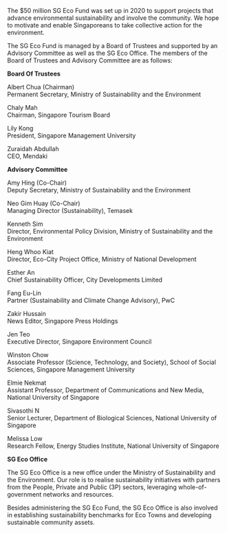 <!-- ---
title: About SG Eco Fund
permalink: /about/
--- -->

The $50 million SG Eco Fund was set up in 2020 to support projects that advance environmental sustainability and involve the community. We hope to motivate and enable Singaporeans to take collective action for the environment.

The SG Eco Fund is managed by a Board of Trustees and supported by an Advisory Committee as well as the SG Eco Office. The members of the Board of Trustees and Advisory Committee are as follows:

**Board Of Trustees**

Albert Chua (Chairman)  
Permanent Secretary, Ministry of Sustainability and the Environment

Chaly Mah  
Chairman, Singapore Tourism Board

Lily Kong  
President, Singapore Management University

Zuraidah Abdullah  
CEO, Mendaki


**Advisory Committee**

Amy Hing (Co-Chair)  
Deputy Secretary, Ministry of Sustainability and the Environment

Neo Gim Huay (Co-Chair)  
Managing Director (Sustainability), Temasek

Kenneth Sim  
Director, Environmental Policy Division, Ministry of Sustainability and the Environment

Heng Whoo Kiat  
Director, Eco-City Project Office, Ministry of National Development

Esther An  
Chief Sustainability Officer, City Developments Limited

Fang Eu-Lin  
Partner (Sustainability and Climate Change Advisory), PwC

Zakir Hussain  
News Editor, Singapore Press Holdings

Jen Teo  
Executive Director, Singapore Environment Council

Winston Chow  
Associate Professor (Science, Technology, and Society), School of Social Sciences, Singapore Management University

Elmie Nekmat  
Assistant Professor, Department of Communications and New Media, National University of Singapore

Sivasothi N  
Senior Lecturer, Department of Biological Sciences, National University of Singapore

Melissa Low  
Research Fellow, Energy Studies Institute, National University of Singapore


**SG Eco Office**

The SG Eco Office is a new office under the Ministry of Sustainability and the Environment. Our role is to realise sustainability initiatives with partners from the People, Private and Public (3P) sectors, leveraging whole-of-government networks and resources.

Besides administering the SG Eco Fund, the SG Eco Office is also involved in establishing sustainability benchmarks for Eco Towns and developing sustainable community assets. 



